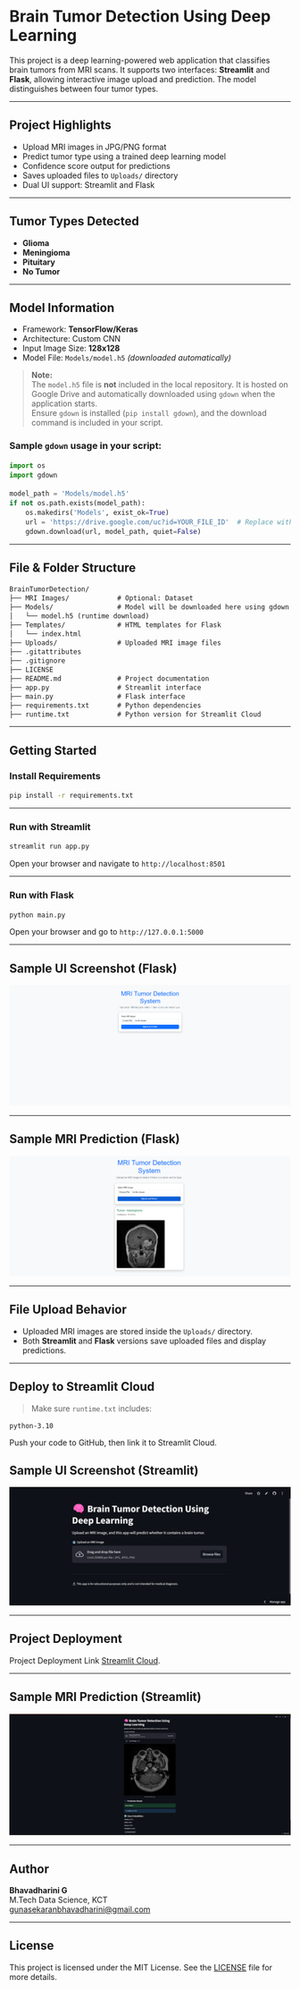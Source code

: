 # Brain Tumor Detection Using Deep Learning

This project is a deep learning-powered web application that classifies brain tumors from MRI scans. It supports two interfaces: **Streamlit** and **Flask**, allowing interactive image upload and prediction. The model distinguishes between four tumor types.

---

## Project Highlights

- Upload MRI images in JPG/PNG format  
- Predict tumor type using a trained deep learning model  
- Confidence score output for predictions  
- Saves uploaded files to `Uploads/` directory  
- Dual UI support: Streamlit and Flask  

---

## Tumor Types Detected

- **Glioma**  
- **Meningioma**  
- **Pituitary**  
- **No Tumor**

---

## Model Information

- Framework: **TensorFlow/Keras**
- Architecture: Custom CNN
- Input Image Size: **128x128**
- Model File: `Models/model.h5` *(downloaded automatically)*

> **Note:**  
> The `model.h5` file is **not** included in the local repository. It is hosted on Google Drive and automatically downloaded using `gdown` when the application starts.  
> Ensure `gdown` is installed (`pip install gdown`), and the download command is included in your script.

### Sample `gdown` usage in your script:
```python
import os
import gdown

model_path = 'Models/model.h5'
if not os.path.exists(model_path):
    os.makedirs('Models', exist_ok=True)
    url = 'https://drive.google.com/uc?id=YOUR_FILE_ID'  # Replace with actual file ID
    gdown.download(url, model_path, quiet=False)
```

---

## File & Folder Structure

```
BrainTumorDetection/
├── MRI Images/            # Optional: Dataset
├── Models/                # Model will be downloaded here using gdown
│   └── model.h5 (runtime download)
├── Templates/             # HTML templates for Flask
│   └── index.html
├── Uploads/               # Uploaded MRI image files
├── .gitattributes
├── .gitignore
├── LICENSE
├── README.md              # Project documentation
├── app.py                 # Streamlit interface
├── main.py                # Flask interface
├── requirements.txt       # Python dependencies
├── runtime.txt            # Python version for Streamlit Cloud
```

---

## Getting Started

### Install Requirements

```bash
pip install -r requirements.txt
```

---

### Run with Streamlit

```bash
streamlit run app.py
```

Open your browser and navigate to `http://localhost:8501`

---

### Run with Flask

```bash
python main.py
```

Open your browser and go to `http://127.0.0.1:5000`

---

## Sample UI Screenshot (Flask)

![UI Screenshot](Deployment_Samples/sample_4.png) <!-- Replace with your own image if needed -->

---

## Sample MRI Prediction (Flask)

![Sample Prediction](Deployment_Samples/sample_1.png) <!-- Replace with your own image if needed -->

---


## File Upload Behavior

- Uploaded MRI images are stored inside the `Uploads/` directory.
- Both **Streamlit** and **Flask** versions save uploaded files and display predictions.

---



## Deploy to Streamlit Cloud

> Make sure `runtime.txt` includes:

```
python-3.10
```

Push your code to GitHub, then link it to Streamlit Cloud.

## Sample UI Screenshot (Streamlit)

![UI Screenshot](Deployment_Samples/sample_2.png) <!-- Replace with your own image if needed -->

---

## Project Deployment 

Project Deployment Link [Streamlit Cloud](https://brain-tumor-detection-using-deep-learning-9zmgjsgfeazgnn2yqqt9.streamlit.app/).

---

## Sample MRI Prediction (Streamlit)

![Sample Prediction](Deployment_Samples/sample_3.png) <!-- Replace with your own image if needed -->

---

## Author

**Bhavadharini G**  
M.Tech Data Science, KCT  
[gunasekaranbhavadharini@gmail.com](mailto:gunasekaranbhavadharini@gmail.com)

---

## License

This project is licensed under the MIT License. See the [LICENSE](LICENSE) file for more details.

